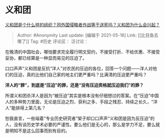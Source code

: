 # 义和团
[义和团是个什么样的组织？同外国侵略者作战等于送死吗？义和团为什么会兴起？](https://www.zhihu.com/question/20516015/answer/515262167)

> Author: #Anonymity
> Last update: [编辑于 2021-05-16]
> Link: [[比目鱼去哪了]]
> Tag: #历史
> 评论区：
> 泛讨论：

在晚清的中国社会，哪怕要求完全履行明文契约，不接受打折、不给优惠、不接受妥协，都已经算是一种显而易见的压迫了。

口口声声“义和团是反抗“洋人”对农民的压迫的各位，回答一个问题——洋人对他们的压迫，真的比他们自己家的地主们更严重吗？比满清的压迫更严重吗？

**洋人的“罪”，到底是“压迫”的罪，还是“没有压迫资格就压迫我们”的罪？**

所谓义和团杀洋人是因为“被压迫”其实是根本没有仔细想过的答案。在“压迫”中国人的多种势力里面，无论是压迫之烈、获利之多、手段之残忍、持续之长久，“洋人”能排得上第几名？

恕我直言，一些端着“专业历史研究者”架子却口口声声“义和团是因为反压迫”的人，没有谈历史学术必要的严谨性。要么他们是无心的，那么是学力不足，要么就是明知不是这么回事而别有目的。
